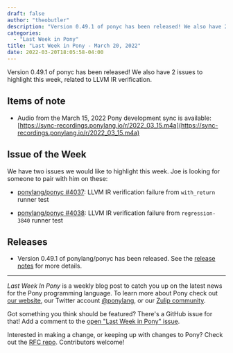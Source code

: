 ```yaml
---
draft: false
author: "theobutler"
description: "Version 0.49.1 of ponyc has been released! We also have 2 issues to highlight this week, related to LLVM IR verification."
categories:
  - "Last Week in Pony"
title: "Last Week in Pony - March 20, 2022"
date: 2022-03-20T18:05:58-04:00
---
```


Version 0.49.1 of ponyc has been released! We also have 2 issues to highlight this week, related to LLVM IR verification.

<!-- more -->

## Items of note

- Audio from the March 15, 2022 Pony development sync is available: [https://sync-recordings.ponylang.io/r/2022_03_15.m4a](https://sync-recordings.ponylang.io/r/2022_03_15.m4a)

## Issue of the Week

We have two issues we would like to highlight this week. Joe is looking for someone to pair with him on these:

- [ponylang/ponyc #4037](https://github.com/ponylang/ponyc/issues/4037): LLVM IR verification failure from `with_return` runner test

- [ponylang/ponyc #4038](https://github.com/ponylang/ponyc/issues/4038): LLVM IR verification failure from `regression-3840` runner test

## Releases

- Version 0.49.1 of ponylang/ponyc has been released. See the [release notes](https://github.com/ponylang/ponyc/releases/tag/0.49.1) for more details.

---

_Last Week In Pony_ is a weekly blog post to catch you up on the latest news for the Pony programming language. To learn more about Pony check out [our website](https://ponylang.io), our Twitter account [@ponylang](https://twitter.com/ponylang), or our [Zulip community](https://ponylang.zulipchat.com).

Got something you think should be featured? There's a GitHub issue for that! Add a comment to the [open "Last Week in Pony" issue](https://github.com/ponylang/ponylang.github.io/issues?q=is%3Aissue+is%3Aopen+label%3Alast-week-in-pony).

Interested in making a change, or keeping up with changes to Pony? Check out the [RFC repo](https://github.com/ponylang/rfcs). Contributors welcome!
